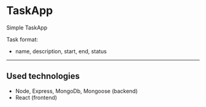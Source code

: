 # TaskApp  
Simple TaskApp  

Task format:  
- name, description, start, end, status
___
## Used technologies  
- Node, Express, MongoDb, Mongoose (backend)  
- React (frontend)
